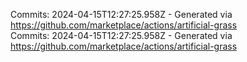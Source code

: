 Commits: 2024-04-15T12:27:25.958Z - Generated via https://github.com/marketplace/actions/artificial-grass
<br>
Commits: 2024-04-15T12:27:25.958Z - Generated via https://github.com/marketplace/actions/artificial-grass
<br>
